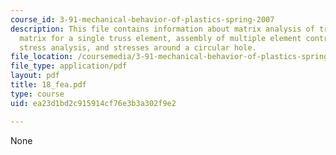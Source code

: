 ```yaml
---
course_id: 3-91-mechanical-behavior-of-plastics-spring-2007
description: This file contains information about matrix analysis of trusses, Sti?ness
  matrix for a single truss element, assembly of multiple element contributions, general
  stress analysis, and stresses around a circular hole.
file_location: /coursemedia/3-91-mechanical-behavior-of-plastics-spring-2007/ea23d1bd2c915914cf76e3b3a302f9e2_18_fea.pdf
file_type: application/pdf
layout: pdf
title: 18_fea.pdf
type: course
uid: ea23d1bd2c915914cf76e3b3a302f9e2

---
```

None